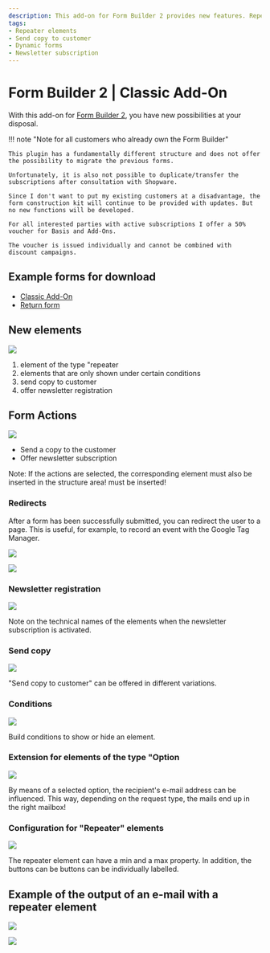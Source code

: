 ```yaml
---
description: This add-on for Form Builder 2 provides new features. Repeater elements, send copy to customer, dynamic forms, newsletter subscription and much more.
tags:
- Repeater elements
- Send copy to customer
- Dynamic forms
- Newsletter subscription
---
```


# Form Builder 2 | Classic Add-On

With this add-on for [Form Builder 2](../MoorlForms/index.md), you have new possibilities at your disposal.

!!! note "Note for all customers who already own the Form Builder"

    This plugin has a fundamentally different structure and does not offer the possibility to migrate the previous forms.
          
    Unfortunately, it is also not possible to duplicate/transfer the subscriptions after consultation with Shopware.
          
    Since I don't want to put my existing customers at a disadvantage, the form construction kit will continue to be provided with updates. But no new functions will be developed.
          
    For all interested parties with active subscriptions I offer a 50% voucher for Basis and Add-Ons.
    
    The voucher is issued individually and cannot be combined with discount campaigns.

## Example forms for download

- [Classic Add-On](examples/classic-add-on.json)
- [Return form](examples/return-form.json)

## New elements

![](images/fbc-01.jpg)

1. element of the type "repeater
2. elements that are only shown under certain conditions
3. send copy to customer
4. offer newsletter registration

## Form Actions

![](images/fbc-02.jpg)

- Send a copy to the customer
- Offer newsletter subscription

Note: If the actions are selected, the corresponding element must also be inserted in the structure area!
must be inserted!

### Redirects

After a form has been successfully submitted, you can redirect the user to a page. This is useful, for example, to record an event with the Google Tag Manager.

![](images/forms-classic-redirect-01.jpg)

![](images/forms-classic-redirect-02.jpg)

### Newsletter registration

![](images/fbc-03.jpg)

Note on the technical names of the elements when the newsletter subscription is activated.

### Send copy

![](images/fbc-04.jpg)

"Send copy to customer" can be offered in different variations.

### Conditions

![](images/fbc-05.jpg)

Build conditions to show or hide an element.

### Extension for elements of the type "Option

![](images/fbc-06.jpg)

By means of a selected option, the recipient's e-mail address can be influenced.
This way, depending on the request type, the mails end up in the right mailbox!

### Configuration for "Repeater" elements

![](images/fbc-07.jpg)

The repeater element can have a min and a max property. In addition, the buttons can be
buttons can be individually labelled.

## Example of the output of an e-mail with a repeater element

![](images/fbc-08.jpg)

![](images/fbc-09.jpg)